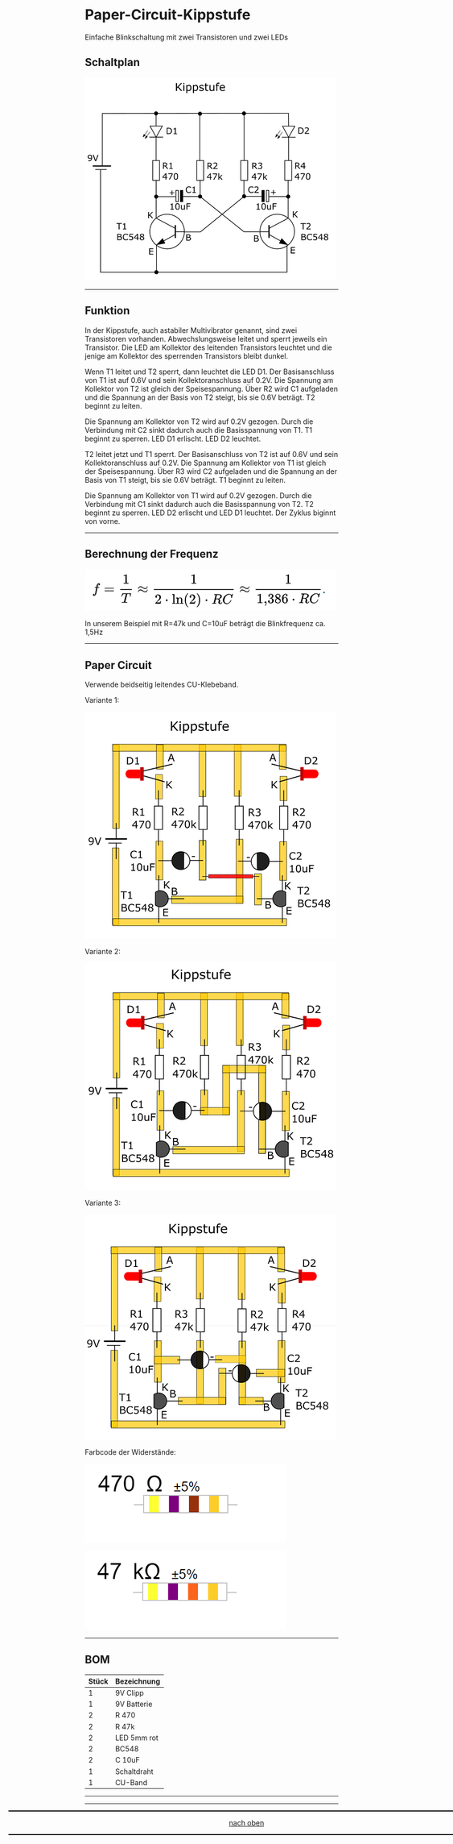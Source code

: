 

<a name="oben"></a>

# Paper-Circuit-Kippstufe
Einfache Blinkschaltung mit zwei Transistoren und zwei LEDs


## Schaltplan

![Schaltplan](/pic/Schaltplan.png)

---

## Funktion

In der Kippstufe, auch astabiler Multivibrator genannt, sind zwei Transistoren vorhanden. Abwechslungsweise leitet und sperrt jeweils ein Transistor. 
Die LED am Kollektor des leitenden Transistors leuchtet und die jenige am Kollektor des sperrenden Transistors bleibt dunkel.

Wenn T1 leitet und T2 sperrt, dann leuchtet die LED D1. Der Basisanschluss von T1 ist auf 0.6V und sein Kollektoranschluss auf 0.2V. 
Die Spannung am Kollektor von T2 ist gleich der Speisespannung. Über R2 wird C1 aufgeladen und die Spannung an der Basis von 
T2 steigt, bis sie 0.6V beträgt. T2 beginnt zu leiten.

Die Spannung am Kollektor von T2 wird auf 0.2V gezogen. Durch die Verbindung mit C2 sinkt dadurch auch die Basisspannung von T1. 
T1 beginnt zu sperren. LED D1 erlischt. LED D2 leuchtet.

T2 leitet jetzt und T1 sperrt. Der Basisanschluss von T2 ist auf 0.6V und sein Kollektoranschluss auf 0.2V. Die Spannung am Kollektor von T1 
ist gleich der Speisespannung. Über R3 wird C2 aufgeladen und die Spannung an der Basis von T1 steigt, bis sie 0.6V beträgt. T1 beginnt zu leiten.

Die Spannung am Kollektor von T1 wird auf 0.2V gezogen. Durch die Verbindung mit C1 sinkt dadurch auch die Basisspannung von T2. T2 beginnt zu sperren. 
LED D2 erlischt und LED D1 leuchtet. Der Zyklus biginnt von vorne.

---

## Berechnung der Frequenz

![Bild](/pic/Formel.png)

In unserem Beispiel mit R=47k und C=10uF beträgt die Blinkfrequenz ca. 1,5Hz

---

## Paper Circuit

Verwende beidseitig leitendes CU-Klebeband.

Variante 1:

![Bild](/pic/PaperCircuit1.png)

Variante 2:

![Bild](/pic/PaperCircuit2.png)

Variante 3:

![Bild](/pic/PaperCircuit3.png)

Farbcode der Widerstände:

![Bild](/pic/470R.png)


![Bild](/pic/47k.png)

---


## BOM

| Stück | Bezeichnung |
| -------- | -------- | 
| 1        | 9V Clipp       | 
| 1        | 9V Batterie        | 
| 2       | R 470       | 
| 2        | R 47k       | 
| 2        | LED 5mm rot        |
| 2         | BC548       |
| 2       | C 10uF     |
| 1        | Schaltdraht        |
| 1        | CU-Band       |

---

<div style="position:absolute; left:2cm; ">   
<ol class="breadcrumb" style="border-top: 2px solid black;border-bottom:2px solid black; height: 45px; width: 900px;"> <p align="center"><a href="#oben">nach oben</a></p></ol>
</div>

---

